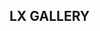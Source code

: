## LX GALLERY
<!--
<img align="right" alt="PIC" src="https://github.com/0AIB/images/blob/master/images/gallery.png?raw=true"/>


### <div align="center">

|[VISIT OUR GALLERY HERE 💕](https://0AIB.github.io/Lx-Gallery/) </div>
|---

<br>

- [Contributing Guidelines HERE](https://github.com/0AIB/Lx-Gallery/blob/master/Guidelines.md)
<br>

### Repo Status 
<br>

<div align="center">

![Github Repo Size](https://img.shields.io/github/repo-size/0AIB/Lx-Gallery?style=for-the-badge&color=aqua)


-->
